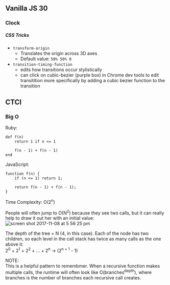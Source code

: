 ## Vanilla JS 30
### Clock
##### CSS Tricks
* `transform-origin`
    * Translates the origin across 3D axes
    * Default value: `50% 50% 0`
* `transition-timing-function`
    * edits how transitions occur stylistically
    * can click on cubic-bezier (purple box) in Chrome dev tools to edit transitition more specifically by adding a cubic bezier function to the transition

## CTCI
### Big O
Ruby:
```
def f(n)
    return 1 if n <= 1

    f(n - 1) + f(n - 1)
end
```

JavaScript:
```
function f(n) {
    if (n <= 1) return 1;

    return f(n - 1) + f(n - 1); 
}
```

Time Complexity: O(2<sup>n</sup>)
<br>

People will often jump to O(N<sup>2</sup>) because they see two calls, but it can really help to draw it out her with an initial value:
![screen shot 2017-11-08 at 5 56 25 pm](https://user-images.githubusercontent.com/15662012/32584628-38d75b10-c4ae-11e7-998c-989c8e236552.png)

The depth of the tree = N (4, in this case). Each of the node has two children, so each level in the call stack has twice as many calls as the one above it:
<br>
2<sup>0</sup> + 2<sup>1</sup> + 2<sup>2</sup> + ... + 2<sup>n</sup> &rarr; (2<sup>n + 1</sup> - 1)

NOTE:
<br>
This is a helpful pattern to remembmer. When a recursive function makes multiple calls, the runtime will often look like O(branches<sup>depth</sup>), where branches is the number of branches each recursive call creates.